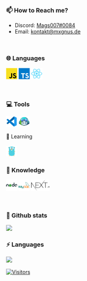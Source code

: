 ### 📫 How to Reach me?

-  Discord: <a href='https://discordapp.com/users/666974190561394698'>Mags007#0084</a>
-  Email: <a href='mailto:kontakt@mxgnus.de'>kontakt@mxgnus.de</a>

<br />

### 🌐 Languages

<a href='https://de.wikipedia.org/wiki/JavaScript'><img width='30' height='30' src='./javascript.png'/></a>
<a href='https://www.typescriptlang.org/'><img width='30' height='30' src='./typescript.png'/></a>
<a href='https://reactjs.org/'><img width='30' height='30' src='./react-tsx.png'/></a>

<br />

### 💻 Tools

<a href='https://code.visualstudio.com/'><img width='30' height='30' src='./vscode.png'/></a>
<a href='https://copilot.github.com/'><img width='30' height='30' src='./copilot.png'/></a>

🤯 Learning
<br>
<br>
<a href='https://go.dev/'><img width="30" src="./go.png"/></a>

### 🧠 Knowledge

<a href='https://nodejs.org/'><img width='30' height='30' src='./nodejs.png'/></a>
<a href='https://www.mysql.com'><img width='30' height='30' src='./mysql.png'/></a>
<a href='https://nextjs.org//'><img width='50' height='30' src='./nextjs.png'/></a>

<br />

### 🚀 Github stats

<img src='https://github-readme-stats.vercel.app/api?username=Mags007&show_icons=true&title_color=ffffff&icon_color=006ab0&text_color=daf7dc&bg_color=101010'>

<br />

### ⚡ Languages

<img src='https://github-readme-stats.vercel.app/api/top-langs/?username=Mags007&show_icons=true&title_color=ffffff&icon_color=006ab0&text_color=daf7dc&bg_color=101010' />

[![Visitors](https://api.visitorbadge.io/api/visitors?path=https%3A%2F%2Fgithub.com%2FMags007%2FMags007&countColor=%23263759)](https://visitorbadge.io/status?path=https%3A%2F%2Fgithub.com%2FMags007%2FMags007)
